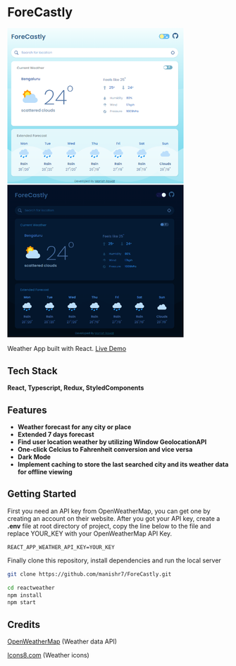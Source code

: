 # ForeCastly

<img src="./public/Screenshot 2024-09-22 224219.png" width="400"> <img src="./public/Screenshot 2024-09-22 224245.png" width="400">

Weather App built with React.
[Live Demo]()

## Tech Stack

**React, Typescript, Redux, StyledComponents**

## Features

- **Weather forecast for any city or place**
- **Extended 7 days forecast**
- **Find user location weather by utilizing Window GeolocationAPI**
- **One-click Celcius to Fahrenheit conversion and vice versa**
- **Dark Mode**
- **Implement caching to store the last searched city and its weather data for offline viewing**
## Getting Started

First you need an API key from OpenWeatherMap, you can get one by creating an account on their website.
After you got your API key, create a **.env** file at root directory of project, copy the line below to the file and replace YOUR_KEY with your OpenWeatherMap API Key.

```
REACT_APP_WEATHER_API_KEY=YOUR_KEY
```

Finally clone this repository, install dependencies and run the local server

```bash
git clone https://github.com/manishr7/ForeCastly.git
```

```bash
cd reactweather
npm install
npm start
```

## Credits

[OpenWeatherMap](https://openweathermap.org/ 'OpenWeatherMap') (Weather data API)

[Icons8.com](https://www.icons8.com 'Icons8.com') (Weather icons)
